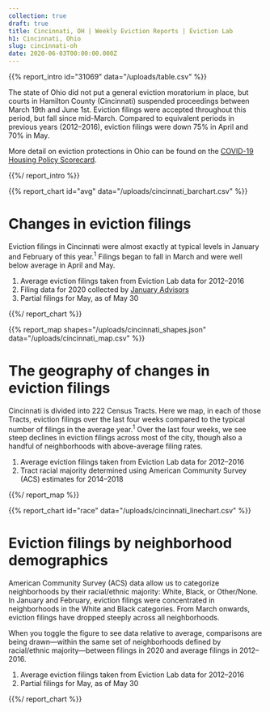 ```yaml
---
collection: true
draft: true
title: Cincinnati, OH | Weekly Eviction Reports | Eviction Lab
h1: Cincinnati, Ohio
slug: cincinnati-oh
date: 2020-06-03T00:00:00.000Z
---
```


{{% report_intro id="31069" data="/uploads/table.csv" %}}

The state of Ohio did not put a general eviction moratorium in place, but courts in Hamilton County (Cincinnati) suspended proceedings between March 19th and June 1st. Eviction filings were accepted throughout this period, but fall since mid-March. Compared to equivalent periods in previous years (2012–2016), eviction filings were down 75% in April and 70% in May.

More detail on eviction protections in Ohio can be found on the [COVID-19 Housing Policy Scorecard](https://evictionlab.org/covid-policy-scorecard/oh/).

{{%/ report_intro %}}



{{% report_chart id="avg" data="/uploads/cincinnati_barchart.csv" %}}

# Changes in eviction filings

Eviction filings in Cincinnati were almost exactly at typical levels in January and February of this year.<sup>1</sup> Filings began to fall in March and were well below average in April and May.

1. Average eviction filings taken from Eviction Lab data for 2012–2016
2. Filing data for 2020 collected by [January Advisors](https://www.januaryadvisors.com/)
3. Partial filings for May, as of May 30

{{%/ report_chart %}}



{{% report_map shapes="/uploads/cincinnati_shapes.json" data="/uploads/cincinnati_map.csv" %}}















# The geography of changes in eviction filings

Cincinnati is divided into 222 Census Tracts. Here we map, in each of those Tracts, eviction filings over the last four weeks compared to the typical number of filings in the average year.<sup>1</sup> Over the last four weeks, we see steep declines in eviction filings across most of the city, though also a handful of neighborhoods with above-average filing rates.

1. Average eviction filings taken from Eviction Lab data for 2012–2016
2. Tract racial majority determined using American Community Survey (ACS) estimates for 2014–2018















{{%/ report_map %}}



{{% report_chart id="race" data="/uploads/cincinnati_linechart.csv" %}}



# Eviction filings by neighborhood demographics

American Community Survey (ACS) data allow us to categorize neighborhoods by their racial/ethnic majority: White, Black, or Other/None. In January and February, eviction filings were concentrated in neighborhoods in the White and Black categories. From March onwards, eviction filings have dropped steeply across all neighborhoods.

When you toggle the figure to see data relative to average, comparisons are being drawn—within the same set of neighborhoods defined by racial/ethnic majority—between filings in 2020 and average filings in 2012–2016. 

1. Average eviction filings taken from Eviction Lab data for 2012–2016
2. Partial filings for May, as of May 30



{{%/ report_chart %}}